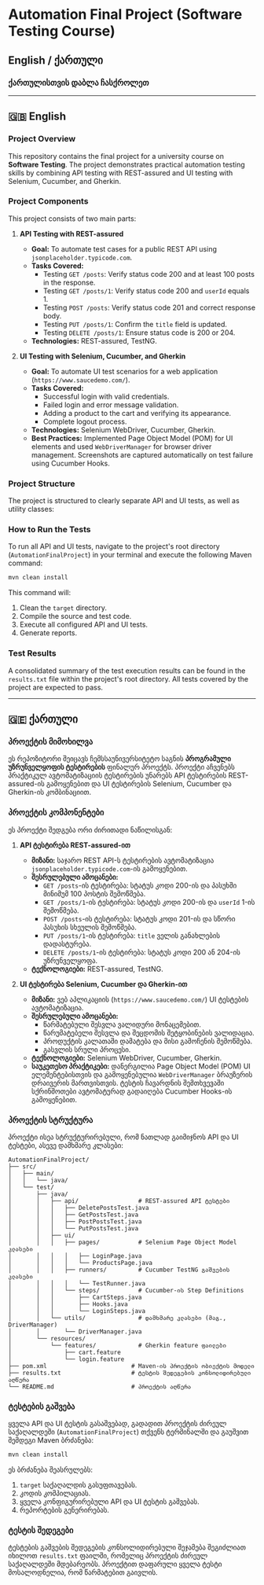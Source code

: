 # Automation Final Project (Software Testing Course)

## English / ქართული
### ქართულისთვის დაბლა ჩასქროლეთ

---

## 🇬🇧 English

### Project Overview

This repository contains the final project for a university course on **Software Testing**. The project demonstrates practical automation testing skills by combining API testing with REST-assured and UI testing with Selenium, Cucumber, and Gherkin.

### Project Components

This project consists of two main parts:

1.  **API Testing with REST-assured**
    * **Goal:** To automate test cases for a public REST API using `jsonplaceholder.typicode.com`.
    * **Tasks Covered:**
        * Testing `GET /posts`: Verify status code 200 and at least 100 posts in the response.
        * Testing `GET /posts/1`: Verify status code 200 and `userId` equals 1.
        * Testing `POST /posts`: Verify status code 201 and correct response body.
        * Testing `PUT /posts/1`: Confirm the `title` field is updated.
        * Testing `DELETE /posts/1`: Ensure status code is 200 or 204.
    * **Technologies:** REST-assured, TestNG.

2.  **UI Testing with Selenium, Cucumber, and Gherkin**
    * **Goal:** To automate UI test scenarios for a web application (`https://www.saucedemo.com/`).
    * **Tasks Covered:**
        * Successful login with valid credentials.
        * Failed login and error message validation.
        * Adding a product to the cart and verifying its appearance.
        * Complete logout process.
    * **Technologies:** Selenium WebDriver, Cucumber, Gherkin.
    * **Best Practices:** Implemented Page Object Model (POM) for UI elements and used `WebDriverManager` for browser driver management. Screenshots are captured automatically on test failure using Cucumber Hooks.

### Project Structure

The project is structured to clearly separate API and UI tests, as well as utility classes:

### How to Run the Tests

To run all API and UI tests, navigate to the project's root directory (`AutomationFinalProject`) in your terminal and execute the following Maven command:

```bash
mvn clean install
````

This command will:

1.  Clean the `target` directory.
2.  Compile the source and test code.
3.  Execute all configured API and UI tests.
4.  Generate reports.

### Test Results

A consolidated summary of the test execution results can be found in the `results.txt` file within the project's root directory. All tests covered by the project are expected to pass.

-----

## 🇬🇪 ქართული

### პროექტის მიმოხილვა

ეს რეპოზიტორი შეიცავს ჩემსსაუნივერსიტეტო საგნის **პროგრამული უზრუნველყოფის ტესტირების** ფინალურ პროექტს. პროექტი აჩვენებს პრაქტიკულ ავტომატიზაციის ტესტირების უნარებს API ტესტირების REST-assured-ის გამოყენებით და UI ტესტირების Selenium, Cucumber და Gherkin-ის კომბინაციით.

### პროექტის კომპონენტები

ეს პროექტი შედგება ორი ძირითადი ნაწილისგან:

1.  **API ტესტირება REST-assured-ით**

      * **მიზანი:** საჯარო REST API-ს ტესტირების ავტომატიზაცია `jsonplaceholder.typicode.com`-ის გამოყენებით.
      * **შესრულებული ამოცანები:**
          * `GET /posts`-ის ტესტირება: სტატუს კოდი 200-ის და პასუხში მინიმუმ 100 პოსტის შემოწმება.
          * `GET /posts/1`-ის ტესტირება: სტატუს კოდი 200-ის და `userId` 1-ის შემოწმება.
          * `POST /posts`-ის ტესტირება: სტატუს კოდი 201-ის და სწორი პასუხის სხეულის შემოწმება.
          * `PUT /posts/1`-ის ტესტირება: `title` ველის განახლების დადასტურება.
          * `DELETE /posts/1`-ის ტესტირება: სტატუს კოდი 200 ან 204-ის უზრუნველყოფა.
      * **ტექნოლოგიები:** REST-assured, TestNG.

2.  **UI ტესტირება Selenium, Cucumber და Gherkin-ით**

      * **მიზანი:** ვებ აპლიკაციის (`https://www.saucedemo.com/`) UI ტესტების ავტომატიზაცია.
      * **შესრულებული ამოცანები:**
          * წარმატებული შესვლა ვალიდური მონაცემებით.
          * წარუმატებელი შესვლა და შეცდომის შეტყობინების ვალიდაცია.
          * პროდუქტის კალათაში დამატება და მისი გამოჩენის შემოწმება.
          * გასვლის სრული პროცესი.
      * **ტექნოლოგიები:** Selenium WebDriver, Cucumber, Gherkin.
      * **საუკეთესო პრაქტიკები:** დანერგილია Page Object Model (POM) UI ელემენტებისთვის და გამოყენებულია `WebDriverManager` ბრაუზერის დრაივერის მართვისთვის. ტესტის ჩავარდნის შემთხვევაში სქრინშოთები ავტომატურად გადაიღება Cucumber Hooks-ის გამოყენებით.

### პროექტის სტრუქტურა

პროექტი ისეა სტრუქტურირებული, რომ ნათლად გაიმიჯნოს API და UI ტესტები, ასევე დამხმარე კლასები:

```
AutomationFinalProject/
├── src/
│   ├── main/
│   │   └── java/
│   └── test/
│       ├── java/
│       │   ├── api/                 # REST-assured API ტესტები
│       │   │   ├── DeletePostsTest.java
│       │   │   ├── GetPostsTest.java
│       │   │   ├── PostPostsTest.java
│       │   │   └── PutPostsTest.java
│       │   ├── ui/
│       │   │   ├── pages/           # Selenium Page Object Model კლასები
│       │   │   │   ├── LoginPage.java
│       │   │   │   └── ProductsPage.java
│       │   │   ├── runners/         # Cucumber TestNG გაშვების კლასები
│       │   │   │   └── TestRunner.java
│       │   │   └── steps/           # Cucumber-ის Step Definitions
│       │   │       ├── CartSteps.java
│       │   │       ├── Hooks.java
│       │   │       └── LoginSteps.java
│       │   └── utils/               # დამხმარე კლასები (მაგ., DriverManager)
│       │       └── DriverManager.java
│       └── resources/
│           └── features/            # Gherkin feature ფაილები
│               ├── cart.feature
│               └── login.feature
├── pom.xml                        # Maven-ის პროექტის ობიექტის მოდელი
├── results.txt                    # ტესტის შედეგების კონსოლიდირებული აღწერა
└── README.md                      # პროექტის აღწერა
```

### ტესტების გაშვება

ყველა API და UI ტესტის გასაშვებად, გადადით პროექტის ძირეულ საქაღალდეში (`AutomationFinalProject`) თქვენს ტერმინალში და გაუშვით შემდეგი Maven ბრძანება:

```bash
mvn clean install
```

ეს ბრძანება შეასრულებს:

1.  `target` საქაღალდის გასუფთავებას.
2.  კოდის კომპილაციას.
3.  ყველა კონფიგურირებული API და UI ტესტის გაშვებას.
4.  რეპორტების გენერირებას.

### ტესტის შედეგები

ტესტების გაშვების შედეგების კონსოლიდირებული შეჯამება შეგიძლიათ იხილოთ `results.txt` ფაილში, რომელიც პროექტის ძირეულ საქაღალდეში მდებარეობს. პროექტით დაფარული ყველა ტესტი მოსალოდნელია, რომ წარმატებით გაივლის.

